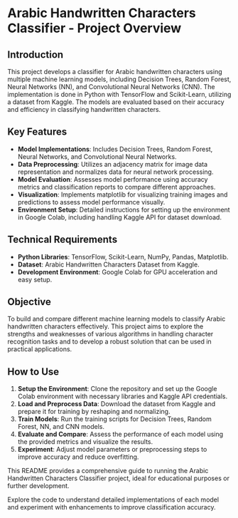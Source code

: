 # Arabic Handwritten Characters Classifier - Project Overview

## Introduction
This project develops a classifier for Arabic handwritten characters using multiple machine learning models, including Decision Trees, Random Forest, Neural Networks (NN), and Convolutional Neural Networks (CNN). The implementation is done in Python with TensorFlow and Scikit-Learn, utilizing a dataset from Kaggle. The models are evaluated based on their accuracy and efficiency in classifying handwritten characters.

## Key Features

- **Model Implementations**: Includes Decision Trees, Random Forest, Neural Networks, and Convolutional Neural Networks.
- **Data Preprocessing**: Utilizes an adjacency matrix for image data representation and normalizes data for neural network processing.
- **Model Evaluation**: Assesses model performance using accuracy metrics and classification reports to compare different approaches.
- **Visualization**: Implements matplotlib for visualizing training images and predictions to assess model performance visually.
- **Environment Setup**: Detailed instructions for setting up the environment in Google Colab, including handling Kaggle API for dataset download.

## Technical Requirements

- **Python Libraries**: TensorFlow, Scikit-Learn, NumPy, Pandas, Matplotlib.
- **Dataset**: Arabic Handwritten Characters Dataset from Kaggle.
- **Development Environment**: Google Colab for GPU acceleration and easy setup.

## Objective

To build and compare different machine learning models to classify Arabic handwritten characters effectively. This project aims to explore the strengths and weaknesses of various algorithms in handling character recognition tasks and to develop a robust solution that can be used in practical applications.

## How to Use

1. **Setup the Environment**: Clone the repository and set up the Google Colab environment with necessary libraries and Kaggle API credentials.
2. **Load and Preprocess Data**: Download the dataset from Kaggle and prepare it for training by reshaping and normalizing.
3. **Train Models**: Run the training scripts for Decision Trees, Random Forest, NN, and CNN models.
4. **Evaluate and Compare**: Assess the performance of each model using the provided metrics and visualize the results.
5. **Experiment**: Adjust model parameters or preprocessing steps to improve accuracy and reduce overfitting.

This README provides a comprehensive guide to running the Arabic Handwritten Characters Classifier project, ideal for educational purposes or further development.

Explore the code to understand detailed implementations of each model and experiment with enhancements to improve classification accuracy.

